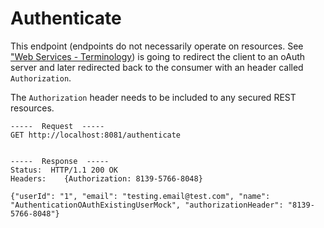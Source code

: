 Authenticate
============
This endpoint (endpoints do not necessarily operate on resources. See ["Web Services - Terminology](https://www.w3.org/TR/2011/REC-ws-metadata-exchange-20111213/#terms)) is going to redirect the client to an oAuth server and later redirected back to the consumer with an header called `Authorization`.

The `Authorization` header needs to be included to any secured REST resources.

```
-----  Request  -----
GET http://localhost:8081/authenticate


-----  Response  -----
Status:  HTTP/1.1 200 OK
Headers:	{Authorization: 8139-5766-8048}

{"userId": "1", "email": "testing.email@test.com", "name": "AuthenticationOAuthExistingUserMock", "authorizationHeader": "8139-5766-8048"}
```
